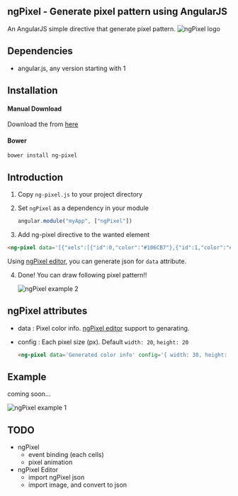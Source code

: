 ## ngPixel - Generate pixel pattern using AngularJS
An AngularJS simple directive that generate pixel pattern.
![ngPixel logo](https://raw.githubusercontent.com/wiki/tanakayutaro/ng-pixel/images/ng-pixel-logo.png)

## Dependencies
* angular.js, any version starting with 1

## Installation

#### Manual Download
Download the from [here](https://github.com/TanakaYutaro/ng-pixel/releases/)

#### Bower
```
bower install ng-pixel
```

## Introduction

1. Copy `ng-pixel.js` to your project directory

2. Set `ngPixel` as a dependency in your module

	```javascript
	angular.module("myApp", ["ngPixel"])
	```

3. Add ng-pixel directive to the wanted element

  ```html
  <ng-pixel data='[{"xels":[{"id":0,"color":"#106CB7"},{"id":1,"color":"#F7EF22"},{"id":2,"color":"#D11E45"}]},{"xels":[{"id":3,"color":"#F7923A"},{"id":4,"color":"FFFFFF"},{"id":5,"color":"#F7EF22"}]},{"xels":[{"id":6,"color":"#139B69"},{"id":7,"color":"#D11E45"},{"id":8,"color":"#106CB7"}]}]'/>
  ```
Using [ngPixel editor](http://tanakayutaro.github.io/ng-pixel/editor/), you can generate json for `data` attribute.

4. Done! You can draw following pixel pattern!!

	![ngPixel example 2](https://raw.githubusercontent.com/wiki/tanakayutaro/ng-pixel/images/ngPixel-Installation-1.png)

## ngPixel attributes
* data : Pixel color info. [ngPixel editor](http://tanakayutaro.github.io/ng-pixel/editor/) support to genarating.
* config : Each pixel size (px). Default `width: 20`, `height: 20`

	```html
	<ng-pixel data='Generated color info' config='{ width: 30, height: 30 }' />
	```
## Example
coming soon...

![ngPixel example 1](https://raw.githubusercontent.com/wiki/tanakayutaro/ng-pixel/images/ngPixel-Example-1.png)

## TODO
* ngPixel
	* event binding (each cells)
	* pixel animation
* ngPixel Editor
	* import ngPixel json
	* import image, and convert to json
